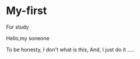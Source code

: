 # My-first
For study

Hello,my soneone


To be honesty, I don't what is this,
And, I just do it .....
